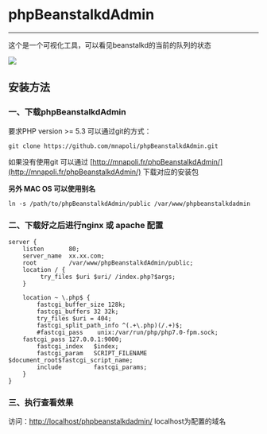 # phpBeanstalkdAdmin

---

这个是一个可视化工具，可以看见beanstalkd的当前的队列的状态

![](http://upload-images.jianshu.io/upload_images/26326-b79d0a8f193d342c.png?imageView2/2/w/1240/q/100)

## 安装方法

### 一、下载phpBeanstalkdAdmin

要求PHP version &gt;= 5.3 可以通过git的方式：

```
git clone https://github.com/mnapoli/phpBeanstalkdAdmin.git
```

如果没有使用git 可以通过 [http://mnapoli.fr/phpBeanstalkdAdmin/](http://mnapoli.fr/phpBeanstalkdAdmin/) 下载对应的安装包

**另外 MAC OS 可以使用别名**

```
ln -s /path/to/phpBeanstalkdAdmin/public /var/www/phpbeanstalkdadmin
```

### 二、下载好之后进行nginx 或 apache 配置

```
server {
    listen       80;
    server_name  xx.xx.com;
    root         /var/www/phpBeanstalkdAdmin/public;
    location / {
         try_files $uri $uri/ /index.php?$args;
    }

    location ~ \.php$ {
        fastcgi_buffer_size 128k;
        fastcgi_buffers 32 32k;
        try_files $uri = 404;
        fastcgi_split_path_info ^(.+\.php)(/.+)$;
        #fastcgi_pass    unix:/var/run/php/php7.0-fpm.sock;
    fastcgi_pass 127.0.0.1:9000;
        fastcgi_index   $index;
        fastcgi_param   SCRIPT_FILENAME $document_root$fastcgi_script_name;
        include         fastcgi_params;
    }
}
```

### 三、执行查看效果

访问：[http://localhost/phpbeanstalkdadmin/](http://localhost/phpbeanstalkdadmin/) localhost为配置的域名

